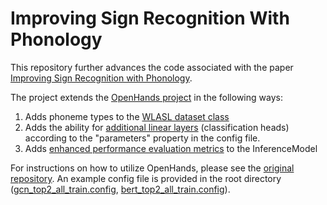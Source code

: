 # Improving Sign Recognition With Phonology

This repository further advances the code associated with the paper [Improving Sign Recognition with Phonology](https://arxiv.org/abs/2302.05759).

The project extends the [OpenHands project](https://openhands.ai4bharat.org/en/latest/) in the following ways:
1. Adds phoneme types to the [WLASL dataset class](https://github.com/leekezar/ImprovingSignRecognitionWithPhonology/blob/4307ee692350b4c9c2baa0fc96b5644051a4cbea/openhands/datasets/isolated/wlasl.py#L28)
2. Adds the ability for [additional linear layers](https://github.com/leekezar/ImprovingSignRecognitionWithPhonology/blob/4307ee692350b4c9c2baa0fc96b5644051a4cbea/openhands/models/decoder/fc.py#L53) (classification heads) according to the "parameters" property in the config file.
3. Adds [enhanced performance evaluation metrics](https://github.com/leekezar/ImprovingSignRecognitionWithPhonology/blob/4307ee692350b4c9c2baa0fc96b5644051a4cbea/openhands/apis/inference.py#L59) to the InferenceModel

For instructions on how to utilize OpenHands, please see the [original repository](https://github.com/AI4Bharat/OpenHands).
An example config file is provided in the root directory ([gcn_top2_all_train.config](https://github.com/leekezar/ImprovingSignRecognitionWithPhonology/blob/main/gcn_top2_all_train.yaml), [bert_top2_all_train.config](https://github.com/leekezar/ImprovingSignRecognitionWithPhonology/blob/main/bert_top2_all_train.yaml)).
